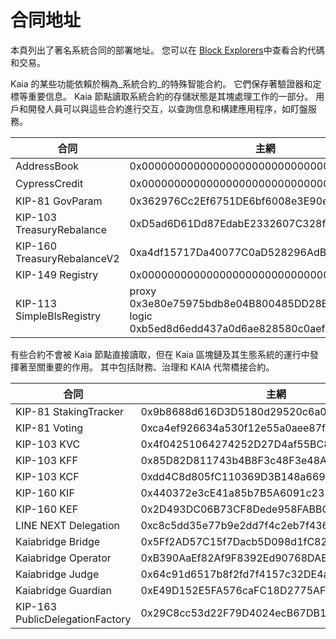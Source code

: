 # 合同地址

本頁列出了著名系統合同的部署地址。 您可以在 [Block Explorers](../../build/tools/block-explorers)中查看合約代碼和交易。

Kaia 的某些功能依賴於稱為_系統合約_的特殊智能合約。 它們保存著驗證器和定標等重要信息。 Kaia 節點讀取系統合約的存儲狀態是其塊處理工作的一部分。 用戶和開發人員可以與這些合約進行交互，以查詢信息和構建應用程序，如盯盤服務。

| 合同                          | 主網                                                                                                      | 啟示錄                                                                                                     |
| --------------------------- | ------------------------------------------------------------------------------------------------------- | ------------------------------------------------------------------------------------------------------- |
| AddressBook                 | 0x0000000000000000000000000000000000000400                                                              | 0x0000000000000000000000000000000000000400                                                              |
| CypressCredit               | 0x0000000000000000000000000000000000000000                                                              | 不適用                                                                                                     |
| KIP-81 GovParam             | 0x362976Cc2Ef6751DE6bf6008e3E90e1e02deCa51                                                              | 0x84214cec245d752a9f2faf355b59ddf7f58a6edb                                                              |
| KIP-103 TreasuryRebalance   | 0xD5ad6D61Dd87EdabE2332607C328f5cc96aeCB95                                                              | 0xD5ad6D61Dd87EdabE2332607C328f5cc96aeCB95                                                              |
| KIP-160 TreasuryRebalanceV2 | 0xa4df15717Da40077C0aD528296AdBBd046579Ee9                                                              | 0x3D478E73c9dBebB72332712D7265961B1868d193                                                              |
| KIP-149 Registry            | 0x0000000000000000000000000000000000000401                                                              | 0x0000000000000000000000000000000000000401                                                              |
| KIP-113 SimpleBlsRegistry   | proxy 0x3e80e75975bdb8e04B800485DD28BebeC6d97679 <br/> logic 0xb5ed8d6edd437a0d6ae828580c0aef5678d87f1a | proxy 0x4BEed0651C46aE5a7CB3b7737345d2ee733789e6 <br/> logic 0x6751096fe72d835307d7e635aed51296948b93c5 |

有些合約不會被 Kaia 節點直接讀取，但在 Kaia 區塊鏈及其生態系統的運行中發揮著至關重要的作用。 其中包括財務、治理和 KAIA 代幣橋接合約。

| 合同                              | 主網                                         | 啟示錄                                        |
| ------------------------------- | ------------------------------------------ | ------------------------------------------ |
| KIP-81 StakingTracker           | 0x9b8688d616D3D5180d29520c6a0E28582E82BF4d | 0x8Fe0f06DF2C95B8D5D9D4232405614E505Ab04C0 |
| KIP-81 Voting                   | 0xca4ef926634a530f12e55a0aee87f195a7b22aa3 | 0x2C41DdBF0239cEaa75325D66809d0199F368188b |
| KIP-103 KVC                     | 0x4f04251064274252D27D4af55BC85b68B3adD992 | 0xaa8d19a5e17e9e1bA693f13aB0E079d274a7e51E |
| KIP-103 KFF                     | 0x85D82D811743b4B8F3c48F3e48A1664d1FfC2C10 | 0x8B537f5BC7d176a94D7bF63BeFB81586EB3D1c0E |
| KIP-103 KCF                     | 0xdd4C8d805fC110369D3B148a6692F283ffBDCcd3 | 0x47E3DbB8c1602BdB0DAeeE89Ce59452c4746CA1C |
| KIP-160 KIF                     | 0x440372e3cE41a85b7B5A6091c232470d186367D5 | 0x8436e5BD1A6D622c278c946E2F8988a26136A16F |
| KIP-160 KEF                     | 0x2D493DC06B73CF8Dede958FABBC9d62C31fA0926 | 0x819d4b7245164e6A94341F4b5C2ae587372BB669 |
| LINE NEXT Delegation            | 0xc8c5dd35e77b9e2dd7f4c2eb7f436d34d04a059b | 0x8436e5BD1A6D622c278c946E2F8988a26136A16F |
| Kaiabridge Bridge               | 0x5Ff2AD57C15f7Dacb5D098d1fC82DAF482884f99 | 0x4cE2b3dC804B35aC43F96B266B50Bc9fE69A97C2 |
| Kaiabridge Operator             | 0xB390AaEf82Af9F8392Ed90768DABF91164c59619 | 0x8afe7C44C0293fd69baF444743e224Da1886760A |
| Kaiabridge Judge                | 0x64c91d6517b8f2fd7f4157c32DE4acfe1AeA2611 | 0x3735Ba95cca5DEd47Fa5b202a2Bbda4c63c0B1DD |
| Kaiabridge Guardian             | 0xE49D152E5FA576caFC18D2775AF4E58C135a6851 | 0xc9e8342C1da4c89A423258d9030414331b4761Cf |
| KIP-163 PublicDelegationFactory | 0x29C8cc53d22F79D4024ecB67DB1a09b37bCdE415 | 0x98c47c2cda854cbb025d47de72149a7ec238ec33 |


